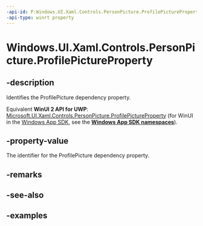 ```yaml
---
-api-id: P:Windows.UI.Xaml.Controls.PersonPicture.ProfilePictureProperty
-api-type: winrt property
---
```


<!-- Property syntax.
public DependencyProperty ProfilePictureProperty { get; }
-->

# Windows.UI.Xaml.Controls.PersonPicture.ProfilePictureProperty

## -description

Identifies the ProfilePicture dependency property.

Equivalent **WinUI 2 API for UWP**: [Microsoft.UI.Xaml.Controls.PersonPicture.ProfilePictureProperty](/windows/winui/api/microsoft.ui.xaml.controls.personpicture.profilepictureproperty) (for WinUI in the [Windows App SDK](/windows/apps/windows-app-sdk/), see the **[Windows App SDK namespaces](/windows/windows-app-sdk/api/winrt/)**).

## -property-value

The identifier for the ProfilePicture dependency property.

## -remarks

## -see-also

## -examples


